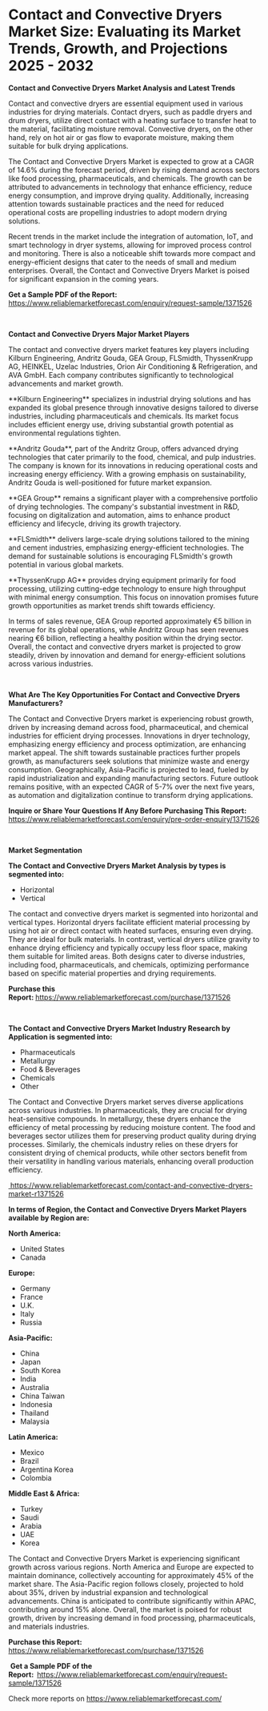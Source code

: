 <p><h1>Contact and Convective Dryers Market Size: Evaluating its Market Trends, Growth, and Projections 2025 - 2032</h1></p><p><strong>Contact and Convective Dryers Market Analysis and Latest Trends</strong></p>
<p><p>Contact and convective dryers are essential equipment used in various industries for drying materials. Contact dryers, such as paddle dryers and drum dryers, utilize direct contact with a heating surface to transfer heat to the material, facilitating moisture removal. Convective dryers, on the other hand, rely on hot air or gas flow to evaporate moisture, making them suitable for bulk drying applications.</p><p>The Contact and Convective Dryers Market is expected to grow at a CAGR of 14.6% during the forecast period, driven by rising demand across sectors like food processing, pharmaceuticals, and chemicals. The growth can be attributed to advancements in technology that enhance efficiency, reduce energy consumption, and improve drying quality. Additionally, increasing attention towards sustainable practices and the need for reduced operational costs are propelling industries to adopt modern drying solutions.</p><p>Recent trends in the market include the integration of automation, IoT, and smart technology in dryer systems, allowing for improved process control and monitoring. There is also a noticeable shift towards more compact and energy-efficient designs that cater to the needs of small and medium enterprises. Overall, the Contact and Convective Dryers Market is poised for significant expansion in the coming years.</p></p>
<p><strong>Get a Sample PDF of the Report:&nbsp;</strong> <a href="https://www.reliablemarketforecast.com/enquiry/request-sample/1371526?utm_campaign=2291&utm_medium=2&utm_source=Github&utm_content=ia&utm_term=22032025&utm_id=contact-and-convective-dryers">https://www.reliablemarketforecast.com/enquiry/request-sample/1371526</a></p>
<p>&nbsp;</p>
<p><strong>Contact and Convective Dryers Major Market Players</strong></p>
<p><p>The contact and convective dryers market features key players including Kilburn Engineering, Andritz Gouda, GEA Group, FLSmidth, ThyssenKrupp AG, HEINKEL, Uzelac Industries, Orion Air Conditioning & Refrigeration, and AVA GmbH. Each company contributes significantly to technological advancements and market growth.</p><p>**Kilburn Engineering** specializes in industrial drying solutions and has expanded its global presence through innovative designs tailored to diverse industries, including pharmaceuticals and chemicals. Its market focus includes efficient energy use, driving substantial growth potential as environmental regulations tighten.</p><p>**Andritz Gouda**, part of the Andritz Group, offers advanced drying technologies that cater primarily to the food, chemical, and pulp industries. The company is known for its innovations in reducing operational costs and increasing energy efficiency. With a growing emphasis on sustainability, Andritz Gouda is well-positioned for future market expansion.</p><p>**GEA Group** remains a significant player with a comprehensive portfolio of drying technologies. The company's substantial investment in R&D, focusing on digitalization and automation, aims to enhance product efficiency and lifecycle, driving its growth trajectory.</p><p>**FLSmidth** delivers large-scale drying solutions tailored to the mining and cement industries, emphasizing energy-efficient technologies. The demand for sustainable solutions is encouraging FLSmidth's growth potential in various global markets.</p><p>**ThyssenKrupp AG** provides drying equipment primarily for food processing, utilizing cutting-edge technology to ensure high throughput with minimal energy consumption. This focus on innovation promises future growth opportunities as market trends shift towards efficiency.</p><p>In terms of sales revenue, GEA Group reported approximately €5 billion in revenue for its global operations, while Andritz Group has seen revenues nearing €6 billion, reflecting a healthy position within the drying sector. Overall, the contact and convective dryers market is projected to grow steadily, driven by innovation and demand for energy-efficient solutions across various industries.</p></p>
<p>&nbsp;</p>
<p><strong>What Are The Key Opportunities For Contact and Convective Dryers Manufacturers?</strong></p>
<p><p>The Contact and Convective Dryers market is experiencing robust growth, driven by increasing demand across food, pharmaceutical, and chemical industries for efficient drying processes. Innovations in dryer technology, emphasizing energy efficiency and process optimization, are enhancing market appeal. The shift towards sustainable practices further propels growth, as manufacturers seek solutions that minimize waste and energy consumption. Geographically, Asia-Pacific is projected to lead, fueled by rapid industrialization and expanding manufacturing sectors. Future outlook remains positive, with an expected CAGR of 5-7% over the next five years, as automation and digitalization continue to transform drying applications.</p></p>
<p><strong>Inquire or Share Your Questions If Any Before Purchasing This Report:</strong> <a href="https://www.reliablemarketforecast.com/enquiry/pre-order-enquiry/1371526?utm_campaign=2291&utm_medium=2&utm_source=Github&utm_content=ia&utm_term=22032025&utm_id=contact-and-convective-dryers">https://www.reliablemarketforecast.com/enquiry/pre-order-enquiry/1371526</a></p>
<p>&nbsp;</p>
<p><strong>Market Segmentation</strong></p>
<p><strong>The Contact and Convective Dryers Market Analysis by types is segmented into:</strong></p>
<p><ul><li>Horizontal</li><li>Vertical</li></ul></p>
<p><p>The contact and convective dryers market is segmented into horizontal and vertical types. Horizontal dryers facilitate efficient material processing by using hot air or direct contact with heated surfaces, ensuring even drying. They are ideal for bulk materials. In contrast, vertical dryers utilize gravity to enhance drying efficiency and typically occupy less floor space, making them suitable for limited areas. Both designs cater to diverse industries, including food, pharmaceuticals, and chemicals, optimizing performance based on specific material properties and drying requirements.</p></p>
<p><strong>Purchase this Report:&nbsp;</strong><a href="https://www.reliablemarketforecast.com/purchase/1371526?utm_campaign=2291&utm_medium=2&utm_source=Github&utm_content=ia&utm_term=22032025&utm_id=contact-and-convective-dryers">https://www.reliablemarketforecast.com/purchase/1371526</a></p>
<p>&nbsp;</p>
<p><strong>The Contact and Convective Dryers Market Industry Research by Application is segmented into:</strong></p>
<p><ul><li>Pharmaceuticals</li><li>Metallurgy</li><li>Food & Beverages</li><li>Chemicals</li><li>Other</li></ul></p>
<p><p>The Contact and Convective Dryers market serves diverse applications across various industries. In pharmaceuticals, they are crucial for drying heat-sensitive compounds. In metallurgy, these dryers enhance the efficiency of metal processing by reducing moisture content. The food and beverages sector utilizes them for preserving product quality during drying processes. Similarly, the chemicals industry relies on these dryers for consistent drying of chemical products, while other sectors benefit from their versatility in handling various materials, enhancing overall production efficiency.</p></p>
<p><a href="https://www.reliablemarketforecast.com/contact-and-convective-dryers-market-r1371526?utm_campaign=2291&utm_medium=2&utm_source=Github&utm_content=ia&utm_term=22032025&utm_id=contact-and-convective-dryers">&nbsp;https://www.reliablemarketforecast.com/contact-and-convective-dryers-market-r1371526</a></p>
<p><strong>In terms of Region, the Contact and Convective Dryers Market Players available by Region are:</strong></p>
<p>
    <p> <strong> North America: </strong>
        <ul>
            <li>United States</li>
            <li>Canada</li>
        </ul>
        </p> 
    <p> <strong> Europe: </strong>
        <ul>
            <li>Germany</li>
            <li>France</li>
            <li>U.K.</li>
            <li>Italy</li>
            <li>Russia</li>
        </ul>
        </p> 
    <p> <strong> Asia-Pacific: </strong>
        <ul>
            <li>China</li>
            <li>Japan</li>
            <li>South Korea</li>
            <li>India</li>
            <li>Australia</li>
            <li>China Taiwan</li>
            <li>Indonesia</li>
            <li>Thailand</li>
            <li>Malaysia</li>
        </ul>
        </p> 
    <p> <strong> Latin America: </strong>
        <ul>
            <li>Mexico</li>
            <li>Brazil</li>
            <li>Argentina Korea</li>
            <li>Colombia</li>
        </ul>
        </p> 
    <p> <strong> Middle East & Africa: </strong>
        <ul>
            <li>Turkey</li>
            <li>Saudi</li>
            <li>Arabia</li>
            <li>UAE</li>
            <li>Korea</li>
        </ul>
    </p>
    </p>
<p><p>The Contact and Convective Dryers Market is experiencing significant growth across various regions. North America and Europe are expected to maintain dominance, collectively accounting for approximately 45% of the market share. The Asia-Pacific region follows closely, projected to hold about 35%, driven by industrial expansion and technological advancements. China is anticipated to contribute significantly within APAC, contributing around 15% alone. Overall, the market is poised for robust growth, driven by increasing demand in food processing, pharmaceuticals, and materials industries.</p></p>
<p><strong>Purchase this Report: </strong><a href="https://www.reliablemarketforecast.com/purchase/1371526?utm_campaign=2291&utm_medium=2&utm_source=Github&utm_content=ia&utm_term=22032025&utm_id=contact-and-convective-dryers">https://www.reliablemarketforecast.com/purchase/1371526</a></p>
<p>&nbsp;<strong>Get a Sample PDF of the Report:&nbsp;&nbsp;</strong><a href="https://www.reliablemarketforecast.com/enquiry/request-sample/1371526?utm_campaign=2291&utm_medium=2&utm_source=Github&utm_content=ia&utm_term=22032025&utm_id=contact-and-convective-dryers">https://www.reliablemarketforecast.com/enquiry/request-sample/1371526</a></p>
<p><strong></strong></p>
<p>Check more reports on <a href="https://www.reliablemarketforecast.com/?utm_campaign=2291&utm_medium=2&utm_source=Github&utm_content=ia&utm_term=22032025&utm_id=contact-and-convective-dryers">https://www.reliablemarketforecast.com/</a></p>